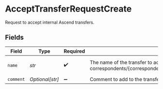 # AcceptTransferRequestCreate

Request to accept internal Ascend transfers.


## Fields

| Field                                                                                                                                  | Type                                                                                                                                   | Required                                                                                                                               | Description                                                                                                                            | Example                                                                                                                                |
| -------------------------------------------------------------------------------------------------------------------------------------- | -------------------------------------------------------------------------------------------------------------------------------------- | -------------------------------------------------------------------------------------------------------------------------------------- | -------------------------------------------------------------------------------------------------------------------------------------- | -------------------------------------------------------------------------------------------------------------------------------------- |
| `name`                                                                                                                                 | *str*                                                                                                                                  | :heavy_check_mark:                                                                                                                     | The name of the transfer to accept. Format: correspondents/{correspondent_id}/accounts/{account_id}/transfers/{transfer_id}            | correspondents/00000000-0000-0000-0000-000000000002/accounts/01H8FB90ZRRFWXB4XC2JPJ1D4Y/transfers/00000000-0000-0000-0000-000000000000 |
| `comment`                                                                                                                              | *Optional[str]*                                                                                                                        | :heavy_minus_sign:                                                                                                                     | Comment to add to the transfer record's audit trail.                                                                                   | Transfer was accepted for a reason.                                                                                                    |